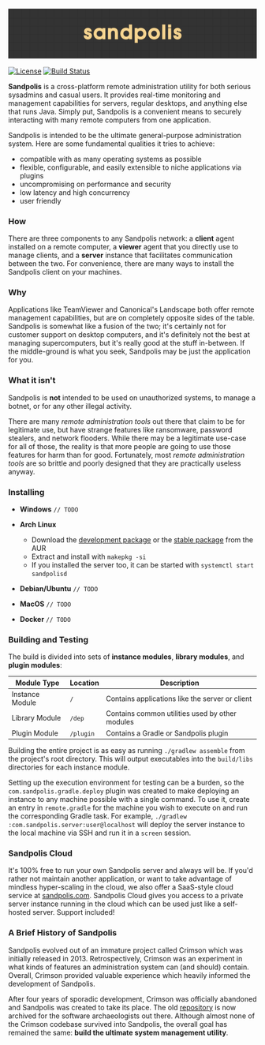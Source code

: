 <p align="center">
	<img src="screenshots/sandpolis.png" />
</p>

[![License](https://img.shields.io/badge/License-Apache%202.0-blue.svg)](https://opensource.org/licenses/Apache-2.0)
[![Build Status](https://travis-ci.org/Subterranean-Security/Sandpolis.svg?branch=master)](https://travis-ci.org/Subterranean-Security/Sandpolis)

**Sandpolis** is a cross-platform remote administration utility for both serious sysadmins and casual users. It provides real-time monitoring and management capabilities for servers, regular desktops, and anything else that runs Java. Simply put, Sandpolis is a convenient means to securely interacting with many remote computers from one application.

Sandpolis is intended to be the ultimate general-purpose administration system. Here are some fundamental qualities it tries to achieve:

- compatible with as many operating systems as possible
- flexible, configurable, and easily extensible to niche applications via plugins
- uncompromising on performance and security
- low latency and high concurrency
- user friendly

### How
There are three components to any Sandpolis network: a **client** agent installed on a remote computer, a **viewer** agent that you directly use to manage clients, and a **server** instance that facilitates communication between the two. For convenience, there are many ways to install the Sandpolis client on your machines.

### Why
Applications like TeamViewer and Canonical's Landscape both offer remote management capabilities, but are on completely opposite sides of the table. Sandpolis is somewhat like a fusion of the two; it's certainly not for customer support on desktop computers, and it's definitely not the best at managing supercomputers, but it's really good at the stuff in-between. If the middle-ground is what you seek, Sandpolis may be just the application for you.

### What it isn't
Sandpolis is **not** intended to be used on unauthorized systems, to manage a botnet, or for any other illegal activity. 

There are many _remote administration tools_ out there that claim to be for legitimate use, but have strange features like ransomware, password stealers, and network flooders. While there may be a legitimate use-case for all of those, the reality is that more people are going to use those features for harm than for good. Fortunately, most _remote administration tools_ are so brittle and poorly designed that they are practically useless anyway.

### Installing
- **Windows**
`// TODO`

- **Arch Linux**
    - Download the [development package](https://aur.archlinux.org/pkgbase/sandpolis-git) or the [stable package](https://aur.archlinux.org/pkgbase/sandpolis) from the AUR
    - Extract and install with `makepkg -si`
    - If you installed the server too, it can be started with `systemctl start sandpolisd`

- **Debian/Ubuntu**
`// TODO`

- **MacOS**
`// TODO`

- **Docker**
`// TODO`

### Building and Testing
The build is divided into sets of **instance modules**, **library modules**, and **plugin modules**:

|Module Type| Location | Description|
|-----------|----------|------------|
| Instance Module | `/` | Contains applications like the server or client |
| Library Module | `/dep` | Contains common utilities used by other modules |
| Plugin Module | `/plugin` | Contains a Gradle or Sandpolis plugin |

Building the entire project is as easy as running `./gradlew assemble` from the project's root directory. This will output executables into the `build/libs` directories for each instance module.

Setting up the execution environment for testing can be a burden, so the `com.sandpolis.gradle.deploy` plugin was created to make deploying an instance to any machine possible with a single command. To use it, create an entry in `remote.gradle` for the machine you wish to execute on and run the corresponding Gradle task. For example, `./gradlew :com.sandpolis.server:user@localhost` will deploy the server instance to the local machine via SSH and run it in a `screen` session.

### Sandpolis Cloud
It's 100% free to run your own Sandpolis server and always will be. If you'd rather not maintain another application, or want to take advantage of mindless hyper-scaling in the cloud, we also offer a SaaS-style cloud service at [sandpolis.com](http://sandpolis.com). Sandpolis Cloud gives you access to a private server instance running in the cloud which can be used just like a self-hosted server. Support included!

### A Brief History of Sandpolis
Sandpolis evolved out of an immature project called Crimson which was initially released in 2013. Retrospectively, Crimson was an experiment in what kinds of features an administration system can (and should) contain. Overall, Crimson provided valuable experience which heavily informed the development of Sandpolis.

After four years of sporadic development, Crimson was officially abandoned and Sandpolis was created to take its place. The old [repository](https://github.com/Subterranean-Security/Crimson) is now archived for the software archaeologists out there. Although almost none of the Crimson codebase survived into Sandpolis, the overall goal has remained the same: **build the ultimate system management utility**.
